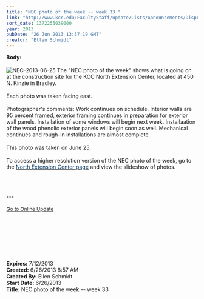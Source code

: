 ```yaml
---
title: "NEC photo of the week -- week 33 "
link: "http://www.kcc.edu/FacultyStaff/update/Lists/Announcements/DispForm.aspx?ID=1151"
sort_date: 1372255039000
year: 2013
pubDate: "26 Jun 2013 13:57:19 GMT"
creator: "Ellen Schmidt"
---
```


<div><b>Body:</b> <div class="ExternalClass4533D9068C444A64BDD4D8EE669F0B20"><div><br /><img alt="NEC-2013-06-25" src="/SiteCollectionImages/NEC-2013-06-25.JPG" /> The &quot;NEC photo of the week&quot; shows what is going on at the construction site for the KCC North Extension Center, located at 450 N. Kinzie in Bradley. </div>
<div> </div>
<div>Each photo was taken facing east.</div>
<div> </div>
<div>Photographer's comments: Work continues on schedule. Interior walls are 95 percent framed, exterior framing continues in preparation for exterior wall panels. Installation of some windows will begin next week. Installaation of the wood phenolic exterior panels will begin soon as well. Mechanical continues and rough-in installations are almost complete. </div>
<div><br />This photo was taken on June 25.</div>
<div> </div>
<div>To access a higher resolution version of the NEC photo of the week, go to the <a href="/Community/Collegeinfo/collegelocations/Pages/nec.aspx"><font color="#003768">North Extension Center page</font></a> and view the slideshow of photos.</div>
<div> </div>
<div> </div>
<div> </div>
<div>
<p><font size="2">***</font></p></div>
<p><font size="2"><a href="/FacultyStaff/update/Pages/dailyupdate.aspx">Go to Online Update</a></font></p>
<p> </p>
<p> </p>
<div><br /> <br /><br /></div></div></div>
<div><b>Expires:</b> 7/12/2013</div>
<div><b>Created:</b> 6/26/2013 8:57 AM</div>
<div><b>Created By:</b> Ellen Schmidt</div>
<div><b>Start Date:</b> 6/26/2013</div>
<div><b>Title:</b> NEC photo of the week -- week 33 </div>
